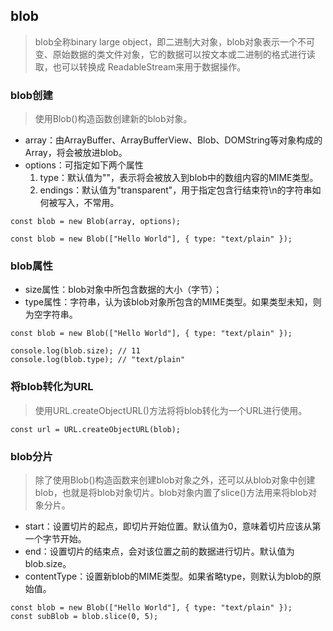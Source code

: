 ## blob
> blob全称binary large object，即二进制大对象，blob对象表示一个不可变、原始数据的类文件对象，它的数据可以按文本或二进制的格式进行读取，也可以转换成 ReadableStream来用于数据操作。

### blob创建
> 使用Blob()构造函数创建新的blob对象。

- array：由ArrayBuffer、ArrayBufferView、Blob、DOMString等对象构成的Array，将会被放进blob。
- options：可指定如下两个属性
  1. type：默认值为""，表示将会被放入到blob中的数组内容的MIME类型。
  2. endings：默认值为"transparent"，用于指定包含行结束符\n的字符串如何被写入，不常用。
```
const blob = new Blob(array, options);

const blob = new Blob(["Hello World"], { type: "text/plain" });
```
### blob属性
- size属性：blob对象中所包含数据的大小（字节）；
- type属性：字符串，认为该blob对象所包含的MIME类型。如果类型未知，则为空字符串。
```
const blob = new Blob(["Hello World"], { type: "text/plain" });

console.log(blob.size); // 11
console.log(blob.type); // "text/plain"
```
### 将blob转化为URL
> 使用URL.createObjectURL()方法将将blob转化为一个URL进行使用。

```
const url = URL.createObjectURL(blob);
```
### blob分片
> 除了使用Blob()构造函数来创建blob对象之外，还可以从blob对象中创建blob，也就是将blob对象切片。blob对象内置了slice()方法用来将blob对象分片。

- start：设置切片的起点，即切片开始位置。默认值为0，意味着切片应该从第一个字节开始。
- end：设置切片的结束点，会对该位置之前的数据进行切片。默认值为blob.size。
- contentType：设置新blob的MIME类型。如果省略type，则默认为blob的原始值。
```
const blob = new Blob(["Hello World"], { type: "text/plain" });
const subBlob = blob.slice(0, 5);
```
